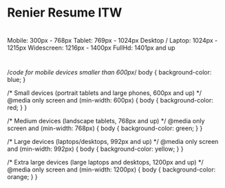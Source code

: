 ﻿# Renier Resume ITW

#
Mobile: 300px - 768px
Tablet: 769px - 1024px
Desktop / Laptop: 1024px - 1215px
Widescreen: 1216px - 1400px
FullHd: 1401px and up

#
/*code for mobile devices smaller than 600px*/
body { background-color: blue; }

/* Small devices (portrait tablets and large phones, 600px and up) */
@media only screen and (min-width: 600px) {
   body { background-color: red; }
} 

/* Medium devices (landscape tablets, 768px and up) */
@media only screen and (min-width: 768px) {
   body { background-color: green; }
} 

/* Large devices (laptops/desktops, 992px and up) */
@media only screen and (min-width: 992px) {
   body { background-color: yellow; }
} 

/* Extra large devices (large laptops and desktops, 1200px and up) */
@media only screen and (min-width: 1200px) {
   body { background-color: orange; }
}
